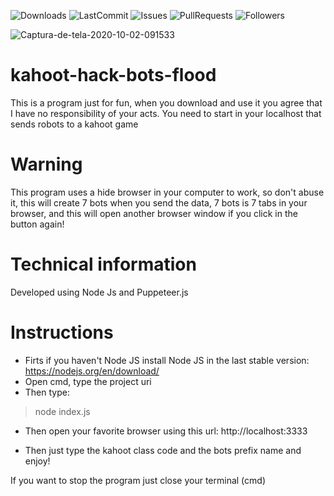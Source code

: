 ![Downloads](https://img.shields.io/github/downloads/Samtapes/kahoot-hack-bots-flood/total)
![LastCommit](https://img.shields.io/github/last-commit/Samtapes/kahoot-hack-bots-flood)
![Issues](https://img.shields.io/github/issues/Samtapes/kahoot-hack-bots-flood)
![PullRequests](https://img.shields.io/github/issues-pr/Samtapes/kahoot-hack-bots-flood)
![Followers](https://img.shields.io/github/followers/Samtapes?label=Follow)

<img src="https://i.ibb.co/KhQQ9wG/Captura-de-tela-2020-10-02-091533.png" alt="Captura-de-tela-2020-10-02-091533" border="0">

# kahoot-hack-bots-flood
This is a program just for fun, when you download and use it you agree that I have no responsibility of your acts. You need to start in your localhost that sends robots to a kahoot game

# Warning

This program uses a hide browser in your computer to work, so don't abuse it, this will create 7 bots when you send the data, 7 bots is 7 tabs in your browser, and this will open another browser window if you click in the button again!

# Technical information

Developed using Node Js and Puppeteer.js

# Instructions

- Firts if you haven't Node JS install Node JS in the last stable version: https://nodejs.org/en/download/
- Open cmd, type the project uri
- Then type:

> node index.js

- Then open your favorite browser using this url: http://localhost:3333

- Then just type the kahoot class code and the bots prefix name and enjoy!

If you want to stop the program just close your terminal (cmd)
